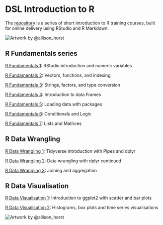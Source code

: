 # DSL Introduction to R

The [repository](https://andrewmoles2.github.io/rTrainIntroduction/) is a series of short introduction to R training courses, built for online delivery using RStudio and R Markdown. 

![Artwork by @allison_horst](https://github.com/allisonhorst/stats-illustrations/blob/master/rstats-artwork/r_first_then.png?raw=true)

## R Fundamentals series

[R Fundamentals 1](https://github.com/andrewmoles2/rTrainIntroduction/tree/main/r-fundamentals-1): RStudio introduction and numeric variables

[R Fundamentals 2](https://github.com/andrewmoles2/rTrainIntroduction/tree/main/r-fundamentals-2): Vectors, functions, and indexing

[R Fundamentals 3](https://github.com/andrewmoles2/rTrainIntroduction/tree/main/r-fundamentals-3): Strings, factors, and type conversion

[R Fundamentals 4](https://github.com/andrewmoles2/rTrainIntroduction/tree/main/r-fundamentals-4): Introduction to data Frames

[R Fundamentals 5](https://github.com/andrewmoles2/rTrainIntroduction/tree/main/r-fundamentals-5): Loading data with packages

[R Fundamentals 6](https://github.com/andrewmoles2/rTrainIntroduction/tree/main/r-fundamentals-6): Conditionals and Logic

[R Fundamentals 7](https://github.com/andrewmoles2/rTrainIntroduction/tree/main/r-fundamentals-7): Lists and Matrices

## R Data Wrangling

[R Data Wrangling 1](https://github.com/andrewmoles2/rTrainIntroduction/tree/main/r-data-wrangling-1): Tidyverse introduction with Pipes and dplyr

[R Data Wrangling 2](https://github.com/andrewmoles2/rTrainIntroduction/tree/main/r-data-wrangling-2): Data wrangling with dplyr continued

[R Data Wrangling 3](https://github.com/andrewmoles2/rTrainIntroduction/tree/main/r-data-wrangling-3): Joining and aggregation

## R Data Visualisation

[R Data Visualisation 1](https://github.com/andrewmoles2/rTrainIntroduction/tree/main/r-data-visualisation-1): Introduction to ggplot2 with scatter and bar plots

[R Data Visualisation 2](https://github.com/andrewmoles2/rTrainIntroduction/tree/main/r-data-visualisation-2): Histograms, box plots and time series visualisations

![Artwork by @allison_horst](https://github.com/allisonhorst/stats-illustrations/blob/master/rstats-artwork/tidydata_6.jpg?raw=true)

